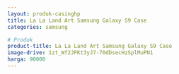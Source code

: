 ```yaml
---
layout: produk-casinghp
title: La La Land Art Samsung Galaxy S9 Case
categories: samsung

# Produk
product-title: La La Land Art Samsung Galaxy S9 Case
image-drive: 1zt_Wf2JPKt3yJ7-70dDsecHzSplMuPN1
harga: 90000
---
```

